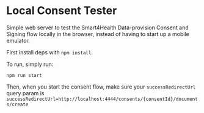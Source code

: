 # Local Consent Tester

Simple web server to test the Smart4Health Data-provision Consent and Signing flow locally in the browser, instead of
having to start up a mobile emulator.

First install deps with `npm install`.

To run, simply run:

```
npm run start
```

Then, when you start the consent flow, make sure your `successRedirectUrl` query param is
`successRedirectUrl=http://localhost:4444/consents/{consentId}/documents/create`
